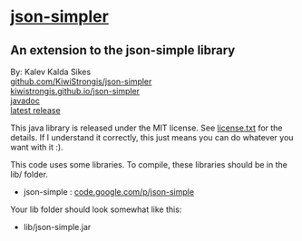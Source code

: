 [json-simpler](http://kiwistrongis.github.io/json-simpler/)
============
An extension to the json-simple library
---------------------------------------

By: Kalev Kalda Sikes  
[github.com/KiwiStrongis/json-simpler](https://github.com/KiwiStrongis/json-simpler/)  
[kiwistrongis.github.io/json-simpler](http://kiwistrongis.github.io/json-simpler/)  
[javadoc](http://kiwistrongis.github.io/json-simpler/doc/)  
[latest release](https://github.com/KiwiStrongis/json-simpler/releases/tag/v1.0.0b6)

This java library is released under the MIT license. See [license.txt](license.txt) for the details. If I understand it correctly, this just means you can do whatever you want with it :).

This code uses some libraries. To compile, these libraries should be in the lib/ folder.
 * json-simple : [code.google.com/p/json-simple](http://code.google.com/p/json-simple/)

Your lib folder should look somewhat like this:
 * lib/json-simple.jar
